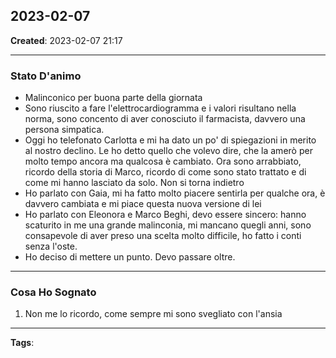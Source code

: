 ## 2023-02-07

**Created**: 2023-02-07 21:17

---

### Stato D'animo

- Malinconico per buona parte della giornata
- Sono riuscito a fare l'elettrocardiogramma e i valori risultano nella norma, sono concento di aver conosciuto il farmacista, davvero una persona simpatica.
- Oggi ho telefonato Carlotta e mi ha dato un po' di spiegazioni in merito al nostro declino. Le ho detto quello che volevo dire, che la amerò per molto tempo ancora ma qualcosa è cambiato. Ora sono arrabbiato, ricordo della storia di Marco, ricordo di come sono stato trattato e di come mi hanno lasciato da solo. Non si torna indietro
- Ho parlato con Gaia, mi ha fatto molto piacere sentirla per qualche ora, è davvero cambiata e mi piace questa nuova versione di lei
- Ho parlato con Eleonora e Marco Beghi, devo essere sincero: hanno scaturito in me una grande malinconia, mi mancano quegli anni, sono consapevole di aver preso una scelta molto difficile, ho fatto i conti senza l'oste. 
- Ho deciso di mettere un punto. Devo passare oltre. 

---

### Cosa Ho Sognato

1. Non me lo ricordo, come sempre mi sono svegliato con l'ansia

---
**Tags**: 